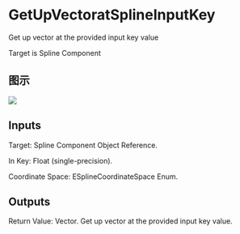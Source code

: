 # GetUpVectoratSplineInputKey

Get up vector at the provided input key value

Target is Spline Component

## 图示

![]($-20221218-21011410.png)

## Inputs

Target: Spline Component Object Reference.

In Key: Float (single-precision).

Coordinate Space: ESplineCoordinateSpace Enum.  

## Outputs

Return Value: Vector. Get up vector at the provided input key value.

